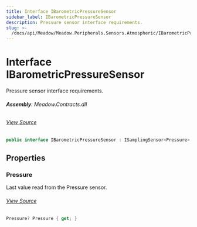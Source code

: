 ```yaml
---
title: Interface IBarometricPressureSensor
sidebar_label: IBarometricPressureSensor
description: Pressure sensor interface requirements.
slug: >-
  /docs/api/Meadow/Meadow.Peripherals.Sensors.Atmospheric/IBarometricPressureSensor
---
```

# Interface IBarometricPressureSensor
Pressure sensor interface requirements.

###### **Assembly**: Meadow.Contracts.dll
###### [View Source](https://github.com/WildernessLabs/Meadow.Contracts.git/blob/develop/Source/Meadow.Contracts/Peripherals/Sensors/Atmospheric/IBarometricPressureSensor.cs#L8)
```csharp title="Declaration"
public interface IBarometricPressureSensor : ISamplingSensor<Pressure>, ISensor<Pressure>, ISensor, ISamplingSensor
```
## Properties
### Pressure
Last value read from the Pressure sensor.
###### [View Source](https://github.com/WildernessLabs/Meadow.Contracts.git/blob/develop/Source/Meadow.Contracts/Peripherals/Sensors/Atmospheric/IBarometricPressureSensor.cs#L13)
```csharp title="Declaration"
Pressure? Pressure { get; }
```

